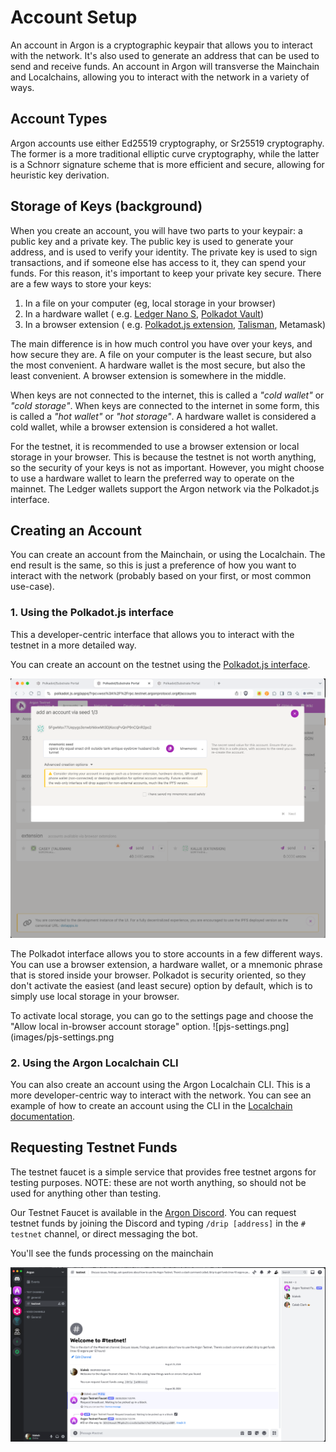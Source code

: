 # Account Setup

An account in Argon is a cryptographic keypair that allows you to interact with the network. It's also used to generate
an address that can be used to send and receive funds. An account in Argon will transverse the Mainchain and
Localchains, allowing you to interact with the network in a variety of ways.

## Account Types

Argon accounts use either Ed25519 cryptography, or Sr25519 cryptography. The former is a more traditional elliptic curve
cryptography, while the latter is a Schnorr signature scheme that is more efficient and secure, allowing for heuristic
key derivation.

## Storage of Keys (background)

When you create an account, you will have two parts to your keypair: a public key and a private key. The public key is
used to generate your address, and is used to verify your identity. The private key is used to sign transactions, and if
someone else has access to it, they can spend your funds. For this reason, it's important to keep your private key
secure. There are a few ways to store your keys:

1. In a file on your computer (eg, local storage in your browser)
2. In a hardware wallet (
   e.g. [Ledger Nano S](https://www.ledger.com), [Polkadot Vault](https://wiki.polkadot.network/docs/polkadot-vault))
3. In a browser extension (
   e.g. [Polkadot.js extension](https://polkadot.js.org/extension/), [Talisman](https://www.talisman.xyz), Metamask)

The main difference is in how much control you have over your keys, and how secure they are. A file on your computer is
the least secure, but also the most convenient. A hardware wallet is the most secure, but also the least convenient. A
browser extension is somewhere in the middle.

When keys are not connected to the internet, this is called a *"cold wallet"* or *"cold storage"*. When keys are
connected to the internet in some form, this is called a *"hot wallet"* or *"hot storage"*. A hardware wallet is
considered a cold wallet, while a browser extension is considered a hot wallet.

For the testnet, it is recommended to use a browser extension or local storage in your browser. This is because the
testnet is not worth anything, so the security of your keys is not as important. However, you might choose to use a
hardware wallet to learn the preferred way to operate on the mainnet. The Ledger wallets support the Argon network via
the Polkadot.js interface.

## Creating an Account

You can create an account from the Mainchain, or using the Localchain. The end result is the same, so this is just a
preference of how you want to interact with the network (probably based on your first, or most common use-case).

### 1. Using the Polkadot.js interface

This a developer-centric interface that allows you to interact with the testnet in a more detailed way.

You can create an account on the testnet using
the [Polkadot.js interface](https://polkadot.js.org/apps/#/accounts?rpc=wss://rpc.testnet.argonprotocol.org).

![pjs-addaccount.png](images/pjs-addaccount.png)

The Polkadot interface allows you to store accounts in a few different ways. You can use a browser extension, a hardware
wallet, or a mnemonic phrase that is stored inside your browser. Polkadot is security oriented, so they don't activate
the easiest (and least secure) option by default, which is to simply use local storage in your browser.

To activate local storage, you can go to the settings page and choose the "Allow local in-browser account storage"
option.
![pjs-settings.png](images/pjs-settings.png

### 2. Using the Argon Localchain CLI

You can also create an account using the Argon Localchain CLI. This is a more developer-centric way to interact with the
network. You can see an example of how to create an account using the CLI in
the [Localchain documentation](localchain.md#creating-a-localchain).

## Requesting Testnet Funds

The testnet faucet is a simple service that provides free testnet argons for testing purposes. NOTE: these are not worth
anything, so should not be used for anything other than testing.

Our Testnet Faucet is available in the [Argon Discord](https://discord.gg/6JxjCNvu6x). You can request testnet funds by
joining the Discord and typing `/drip [address]` in the `# testnet` channel, or direct messaging the bot.

You'll see the funds processing on the mainchain

![discord-faucet.png](images/discord-faucet.png)
